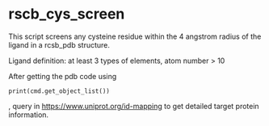 # rscb_cys_screen

This script screens any cysteine residue within the 4 angstrom radius of the ligand in a rcsb_pdb structure.

Ligand definition: at least 3 types of elements, atom number > 10



After getting the pdb code using

```
print(cmd.get_object_list())
```

, query in https://www.uniprot.org/id-mapping to get detailed target protein information.